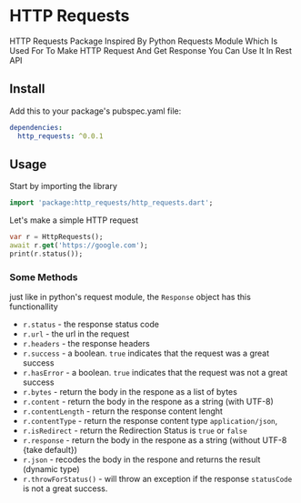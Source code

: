 # HTTP Requests
HTTP Requests Package Inspired By Python Requests Module Which Is Used For To Make HTTP Request And Get Response You Can Use It In Rest API

## Install

Add this to your package's pubspec.yaml file:

```yaml
dependencies:
  http_requests: ^0.0.1
```

## Usage
Start by importing the library
```dart
import 'package:http_requests/http_requests.dart';
```

Let's make a simple HTTP request

```dart
var r = HttpRequests();
await r.get('https://google.com');
print(r.status());
```


### Some Methods
just like in python's request module, the `Response` object has this functionallity

- `r.status` - the response status code
- `r.url` - the url in the request 
- `r.headers` - the response headers 
- `r.success` - a boolean. `true` indicates that the request was a great success 
- `r.hasError` - a boolean. `true` indicates that the request was not a great success 
- `r.bytes` - return the body in the respone as a list of bytes 
- `r.content` - return the body in the respone as a string (with UTF-8)
- `r.contentLength` - return the response content lenght
- `r.contentType` - return the response content type `application/json`, 
- `r.isRedirect` - return the Redirection Status is `true` or `false`
- `r.response` - return the body in the respone as a string (without UTF-8 {take default})
- `r.json` - recodes the body in the respone and returns the result (dynamic type)
- `r.throwForStatus()` - will throw an exception if the response `statusCode` is not a great success.
